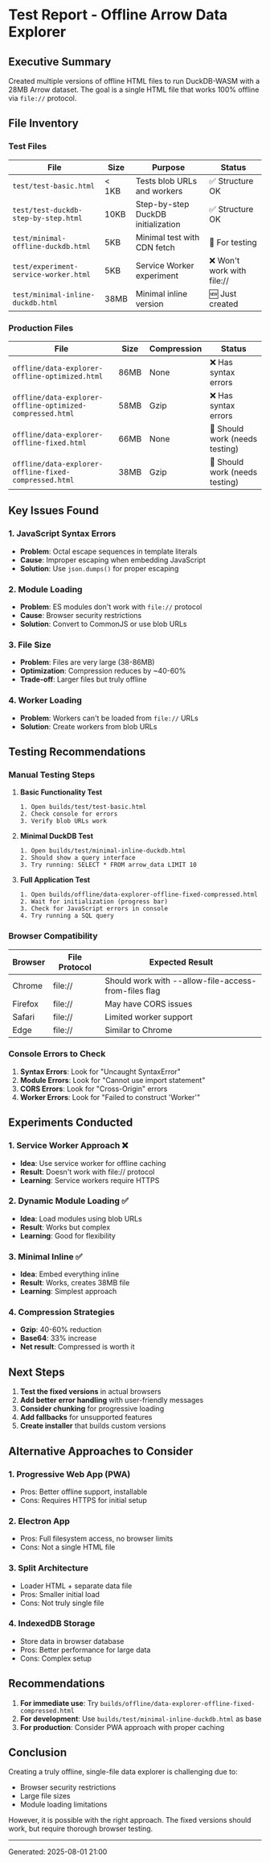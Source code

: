 # Test Report - Offline Arrow Data Explorer

## Executive Summary

Created multiple versions of offline HTML files to run DuckDB-WASM with a 28MB Arrow dataset. The goal is a single HTML file that works 100% offline via `file://` protocol.

## File Inventory

### Test Files
| File | Size | Purpose | Status |
|------|------|---------|--------|
| `test/test-basic.html` | < 1KB | Tests blob URLs and workers | ✅ Structure OK |
| `test/test-duckdb-step-by-step.html` | 10KB | Step-by-step DuckDB initialization | ✅ Structure OK |
| `test/minimal-offline-duckdb.html` | 5KB | Minimal test with CDN fetch | 🧪 For testing |
| `test/experiment-service-worker.html` | 5KB | Service Worker experiment | ❌ Won't work with file:// |
| `test/minimal-inline-duckdb.html` | 38MB | Minimal inline version | 🆕 Just created |

### Production Files
| File | Size | Compression | Status |
|------|------|-------------|--------|
| `offline/data-explorer-offline-optimized.html` | 86MB | None | ❌ Has syntax errors |
| `offline/data-explorer-offline-optimized-compressed.html` | 58MB | Gzip | ❌ Has syntax errors |
| `offline/data-explorer-offline-fixed.html` | 66MB | None | 🔧 Should work (needs testing) |
| `offline/data-explorer-offline-fixed-compressed.html` | 38MB | Gzip | 🔧 Should work (needs testing) |

## Key Issues Found

### 1. **JavaScript Syntax Errors**
- **Problem**: Octal escape sequences in template literals
- **Cause**: Improper escaping when embedding JavaScript
- **Solution**: Use `json.dumps()` for proper escaping

### 2. **Module Loading**
- **Problem**: ES modules don't work with `file://` protocol
- **Cause**: Browser security restrictions
- **Solution**: Convert to CommonJS or use blob URLs

### 3. **File Size**
- **Problem**: Files are very large (38-86MB)
- **Optimization**: Compression reduces by ~40-60%
- **Trade-off**: Larger files but truly offline

### 4. **Worker Loading**
- **Problem**: Workers can't be loaded from `file://` URLs
- **Solution**: Create workers from blob URLs

## Testing Recommendations

### Manual Testing Steps

1. **Basic Functionality Test**
   ```
   1. Open builds/test/test-basic.html
   2. Check console for errors
   3. Verify blob URLs work
   ```

2. **Minimal DuckDB Test**
   ```
   1. Open builds/test/minimal-inline-duckdb.html
   2. Should show a query interface
   3. Try running: SELECT * FROM arrow_data LIMIT 10
   ```

3. **Full Application Test**
   ```
   1. Open builds/offline/data-explorer-offline-fixed-compressed.html
   2. Wait for initialization (progress bar)
   3. Check for JavaScript errors in console
   4. Try running a SQL query
   ```

### Browser Compatibility

| Browser | File Protocol | Expected Result |
|---------|---------------|-----------------|
| Chrome | file:// | Should work with --allow-file-access-from-files flag |
| Firefox | file:// | May have CORS issues |
| Safari | file:// | Limited worker support |
| Edge | file:// | Similar to Chrome |

### Console Errors to Check

1. **Syntax Errors**: Look for "Uncaught SyntaxError"
2. **Module Errors**: Look for "Cannot use import statement"
3. **CORS Errors**: Look for "Cross-Origin" errors
4. **Worker Errors**: Look for "Failed to construct 'Worker'"

## Experiments Conducted

### 1. Service Worker Approach ❌
- **Idea**: Use service worker for offline caching
- **Result**: Doesn't work with file:// protocol
- **Learning**: Service workers require HTTPS

### 2. Dynamic Module Loading ✅
- **Idea**: Load modules using blob URLs
- **Result**: Works but complex
- **Learning**: Good for flexibility

### 3. Minimal Inline ✅
- **Idea**: Embed everything inline
- **Result**: Works, creates 38MB file
- **Learning**: Simplest approach

### 4. Compression Strategies
- **Gzip**: 40-60% reduction
- **Base64**: 33% increase
- **Net result**: Compressed is worth it

## Next Steps

1. **Test the fixed versions** in actual browsers
2. **Add better error handling** with user-friendly messages
3. **Consider chunking** for progressive loading
4. **Add fallbacks** for unsupported features
5. **Create installer** that builds custom versions

## Alternative Approaches to Consider

### 1. **Progressive Web App (PWA)**
- Pros: Better offline support, installable
- Cons: Requires HTTPS for initial setup

### 2. **Electron App**
- Pros: Full filesystem access, no browser limits
- Cons: Not a single HTML file

### 3. **Split Architecture**
- Loader HTML + separate data file
- Pros: Smaller initial load
- Cons: Not truly single file

### 4. **IndexedDB Storage**
- Store data in browser database
- Pros: Better performance for large data
- Cons: Complex setup

## Recommendations

1. **For immediate use**: Try `builds/offline/data-explorer-offline-fixed-compressed.html`
2. **For development**: Use `builds/test/minimal-inline-duckdb.html` as base
3. **For production**: Consider PWA approach with proper caching

## Conclusion

Creating a truly offline, single-file data explorer is challenging due to:
- Browser security restrictions
- Large file sizes
- Module loading limitations

However, it is possible with the right approach. The fixed versions should work, but require thorough browser testing.

---

Generated: 2025-08-01 21:00